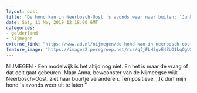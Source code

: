 ```yaml
---
layout: post
title: "De hond kan in Neerbosch-Oost 's avonds weer naar buiten: ‘Junkies zijn weg’"
date: Sat, 11 May 2019 12:18:00 GMT
categories: 
- gelderland 
- nijmegen 
externe_link: "https://www.ad.nl/nijmegen/de-hond-kan-in-neerbosch-oost-s-avonds-weer-naar-buiten-junkies-zijn-weg~a9cc4b47/"
feature_image: "https://images2.persgroep.net/rcs/qfjFLH2qvE4ZUO1kqQgUSurAK84/diocontent/147302174/_fitwidth/400/?appId=21791a8992982cd8da851550a453bd7f&quality=0.7"
---
```


NIJMEGEN - Een modelwijk is het altijd nog niet. En het is maar de vraag of dat ooit gaat gebeuren. Maar Anna, bewoonster van de Nijmeegse wijk Neerbosch-Oost, ziet haar buurtje veranderen. Ten positieve. ,,Ik durf mijn hond 's avonds weer uit te laten.”
